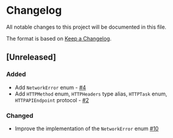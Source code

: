 # Changelog

All notable changes to this project will be documented in this file.

The format is based on [Keep a Changelog](https://keepachangelog.com/en/1.1.0/).

## [Unreleased]

### Added 

- Add `NetworkError` enum - [#4](https://github.com/ios-course/simple-network-service/pull/4)
- Add `HTTPMethod` enum, `HTTPHeaders` type alias, `HTTPTask` enum, `HTTPAPIEndpoint` protocol - [#2](https://github.com/ios-course/simple-network-service/pull/2)

### Changed

- Improve the implementation of the `NetworkError` enum [#10](https://github.com/ios-course/simple-network-service/pull/10)
